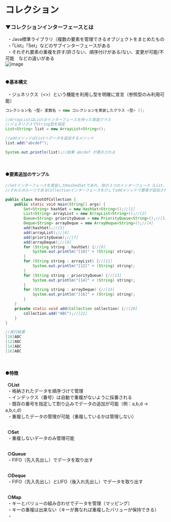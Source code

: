 # コレクション

### ▼コレクションインターフェースとは
&ensp;・Java標準ライブラリ（複数の要素を管理できるオブジェクトをまとめたもの<br>
&ensp;・「List」「Set」などのサブインターフェースがある<br>
&ensp;・それぞれ要素の重複を許す/許さない、順序付けがある/ない、変更が可能/不可能　などの違いがある<br>
![image](https://user-images.githubusercontent.com/81621944/211177613-4d841af4-c728-466b-ab65-be22934e5726.png)<br>
<br>

#### ●基本構文
&ensp;・ジュネリクス（<>）という機能を利用し型を明確に宣言（参照型のみ利用可能）<br>
```java
コレクション名 <型> 変数名 = new コレクションを実装したクラス <型> ();
```
```java
//ArrayListはListのインターフェースを持った実装クラス
//ジェネリクスでString型を指定
List<String> list = new ArrayList<String>();

//addメソッドはlistへデータを追加するメソッド
list.add("abcdef");

System.out.println(list);//結果 abcdef が表示される
```
<br>


#### ●要素追加のサンプル
```java
//Setインターフェースを実装したHashedSetであれ、他の３つのインターフェース（List, Queue, Deque）であれ、
//それらのルーツであるCollectionインターフェースを介してaddメソッドで要素が追加されることを示す

public class RootOfCollection {
    public static void main(String[] args) {
        Set<String> hashSet = new HashSet<String>();//[1]
        List<String> arrayList = new ArrayList<String>();//[2]
        Queue<String> priorityQueue = new PriorityQueue<String>();//[3]
        Deque<String> arrayDeque = new ArrayDeque<String>();//[4]
        add(hashSet);//[5]
        add(arrayList);//[6]
        add(priorityQueue);//[7]
        add(arrayDeque);//[8]
        for (String string : hashSet) {//[9]
            System.out.println("[10]" + (String) string);
        }
        for (String string : arrayList) {//[11]
            System.out.println("[12]" + (String) string);
        }
        for (String string : priorityQueue) {//[13]
            System.out.println("[14]" + (String) string);
        }
        for (String string : arrayDeque) {//[15]
            System.out.println("[16]" + (String) string);
        }
    }
    private static void add(Collection collection) {//[20]
        collection.add("ABC");//[21]
    }
}
```
```java
//実行結果
[10]ABC
[12]ABC
[14]ABC
[16]ABC
```
<br>


#### ●特徴
&ensp;**○List**<br>
&ensp;・格納されたデータを順序づけて管理<br>
&ensp;・インデックス（番号）は自動で重複がないように採番される<br>
&ensp;・既存の番号を指定して割り込みでデータの追加が可能（例：a,b,d → a,b,c,d）<br>
&ensp;・重複したデータの管理が可能（重複しているかは管理しない）<br>
<br>

&ensp;**○Set**<br>
&ensp;・重複しないデータのみ管理可能<br>
<br>

&ensp;**○Queue**<br>
&ensp;・FIFO（先入先出し）でデータを取り出す<br>
<br>

&ensp;**○Deque**<br>
&ensp;・FIFO（先入先出し）とLIFO（後入れ先出し）でデータを取り出す<br>
<br>

&ensp;**○Map**<br>
&ensp;・キーとバリューの組み合わせでデータを管理（マッピング）<br>
&ensp;・キーの重複は出来ない（キーが異なれば重複したバリューが保持できる）<br>
&ensp;・<br>
<br>
